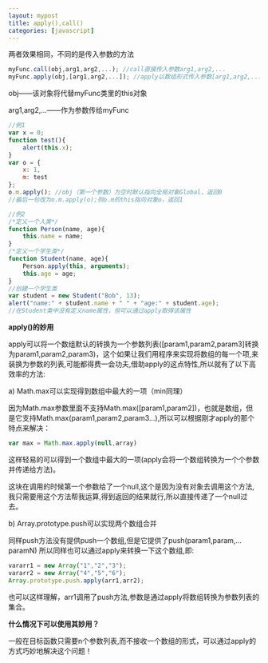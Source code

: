 ```yaml
---
layout: mypost
title: apply(),call()
categories: [javascript]
---
```



两者效果相同，不同的是传入参数的方法
```javascript
myFunc.call(obj,arg1,arg2,...); //call直接传入参数arg1,arg2,...
myFunc.apply(obj,[arg1,arg2,...]); //apply以数组形式传入参数[arg1,arg2,...]
```

obj——该对象将代替myFunc类里的this对象

arg1,arg2,...——作为参数传给myFunc


```javascript
//例1
var x = 0;
function test(){
    alert(this.x);
}
var o = {
    x: 1,
    m: test
};
o.m.apply(); //obj（第一个参数）为空时默认指向全局对象Global，返回0
//最后一句改为o.m.apply(o);则o.m的this指向对象o，返回1

//例2
/*定义一个人类*/
function Person(name, age){
    this.name = name;
}
/*定义一个学生类*/
function Student(name, age){
    Person.apply(this, arguments);
    this.age = age;
}
//创建一个学生类
var student = new Student("Bob", 13);
alert("name:" + student.name + " " + "age:" + student.age);
//在Student类中没有定义name属性，但可以通过apply取得该属性
```

**apply()的妙用**

apply可以将一个数组默认的转换为一个参数列表([param1,param2,param3]转换为param1,param2,param3)，这个如果让我们用程序来实现将数组的每一个项,来装换为参数的列表,可能都得费一会功夫,借助apply的这点特性,所以就有了以下高效率的方法:

a) Math.max可以实现得到数组中最大的一项（min同理）

因为Math.max参数里面不支持Math.max([param1,param2])，也就是数组，但是它支持Math.max(param1,param2,param3…),所以可以根据刚才apply的那个特点来解决：
```javascript
var max = Math.max.apply(null,array)
```
这样轻易的可以得到一个数组中最大的一项(apply会将一个数组转换为一个个参数并传递给方法)。

这块在调用的时候第一个参数给了一个null,这个是因为没有对象去调用这个方法,我只需要用这个方法帮我运算,得到返回的结果就行,所以直接传递了一个null过去。

b) Array.prototype.push可以实现两个数组合并

同样push方法没有提供push一个数组,但是它提供了push(param1,param,…paramN) 所以同样也可以通过apply来转换一下这个数组,即:
```javascript
vararr1 = new Array("1","2","3");
vararr2 = new Array("4","5","6");
Array.prototype.push.apply(arr1,arr2);
```
也可以这样理解，arr1调用了push方法,参数是通过apply将数组转换为参数列表的集合。


**什么情况下可以使用其妙用？**

一般在目标函数只需要n个参数列表,而不接收一个数组的形式，可以通过apply的方式巧妙地解决这个问题！
